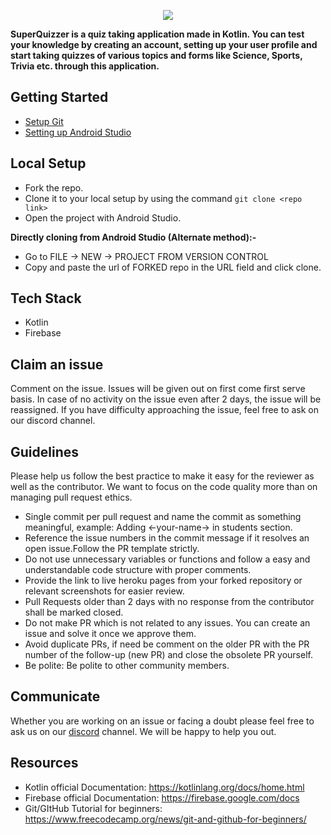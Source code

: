 <p align="center" width="100%">
<img src="https://user-images.githubusercontent.com/97402494/207168649-0dc62762-69ea-4c94-a929-18dad6113796.png">




**SuperQuizzer is a quiz taking application made in Kotlin. You can test your knowledge by creating an account, setting up your user profile  and start taking quizzes of various topics and forms like Science, Sports, Trivia etc. through this  application.**</p>

## Getting Started

- [Setup Git](https://git-scm.com/downloads)
- [Setting up Android Studio](https://developer.android.com/studio/install)

## Local Setup

- Fork the repo.
- Clone it to your local setup by using the command `git clone <repo link>`
- Open the project with Android Studio.

 **Directly cloning from Android Studio (Alternate method):-**

- Go to FILE -> NEW -> PROJECT FROM VERSION CONTROL
- Copy and paste the url of FORKED repo in the URL field and click clone.

## Tech Stack 
* Kotlin
* Firebase

## Claim an issue
Comment on the issue. Issues will be given out on first come first serve basis. In case of no activity on the issue even after 2 days, the issue will be reassigned. If you have difficulty approaching the issue, feel free to ask on our discord channel.

## Guidelines

Please help us follow the best practice to make it easy for the reviewer as well as the contributor. We want to focus on the code quality more than on managing pull request ethics.
- Single commit per pull request and name the commit as something meaningful, example: Adding <-your-name-> in students section.
- Reference the issue numbers in the commit message if it resolves an open issue.Follow the PR template strictly.
- Do not use unnecessary variables or functions and follow a easy and understandable code structure with proper comments.
- Provide the link to live heroku pages from your forked repository or relevant screenshots for easier review.
- Pull Requests older than 2 days with no response from the contributor shall be marked closed.
- Do not make PR which is not related to any issues. You can create an issue and solve it once we approve them.
- Avoid duplicate PRs, if need be comment on the older PR with the PR number of the follow-up (new PR) and close the obsolete PR yourself.
- Be polite: Be polite to other community members.

## Communicate

Whether you are working on an issue or facing a doubt please feel free to ask us on our [discord](https://discord.gg/9McHvjbz) channel. We will be happy to help you out. 

## Resources

- Kotlin official Documentation: https://kotlinlang.org/docs/home.html
- Firebase official Documentation: https://firebase.google.com/docs
- Git/GItHub Tutorial for beginners: https://www.freecodecamp.org/news/git-and-github-for-beginners/

